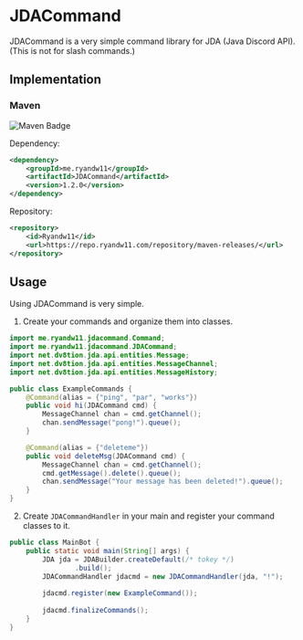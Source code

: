 # JDACommand
JDACommand is a very simple command library for JDA (Java Discord API). (This is not for slash commands.)
## Implementation
### Maven
![Maven Badge](https://www.ryandw11.com/api/repo-badge/maven-releases/me.ryandw11/JDACommand)  
  
Dependency:
```xml
<dependency>
    <groupId>me.ryandw11</groupId>
    <artifactId>JDACommand</artifactId>
    <version>1.2.0</version>
</dependency>
```
Repository:
```xml
<repository>
    <id>Ryandw11</id>
    <url>https://repo.ryandw11.com/repository/maven-releases/</url>
</repository>
```

## Usage
Using JDACommand is very simple.  
1) Create your commands and organize them into classes.
```java
import me.ryandw11.jdacommand.Command;
import me.ryandw11.jdacommand.JDACommand;
import net.dv8tion.jda.api.entities.Message;
import net.dv8tion.jda.api.entities.MessageChannel;
import net.dv8tion.jda.api.entities.MessageHistory;

public class ExampleCommands {
    @Command(alias = {"ping", "par", "works"})
    public void hi(JDACommand cmd) {
        MessageChannel chan = cmd.getChannel();
        chan.sendMessage("pong!").queue();
    }

    @Command(alias = {"deleteme"})
    public void deleteMsg(JDACommand cmd) {
        MessageChannel chan = cmd.getChannel();
        cmd.getMessage().delete().queue();
        chan.sendMessage("Your message has been deleted!").queue();
    }
}
```
2) Create `JDACommandHandler` in your main and register your command classes to it.
```java
public class MainBot {
    public static void main(String[] args) {
        JDA jda = JDABuilder.createDefault(/* tokey */)
                .build();
        JDACommandHandler jdacmd = new JDACommandHandler(jda, "!");
        
        jdacmd.register(new ExampleCommand());
        
        jdacmd.finalizeCommands();
    }
} 
```
